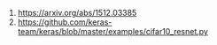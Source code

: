 1. https://arxiv.org/abs/1512.03385
2. https://github.com/keras-team/keras/blob/master/examples/cifar10_resnet.py
